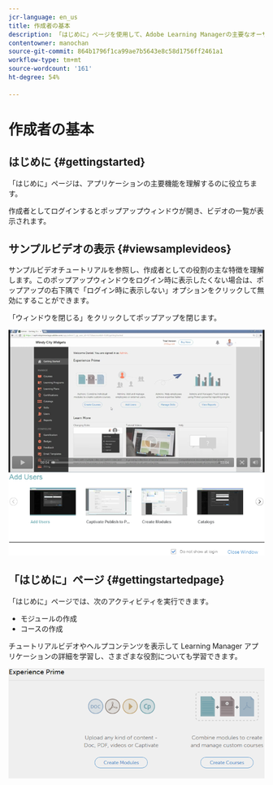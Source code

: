 ```yaml
---
jcr-language: en_us
title: 作成者の基本
description: 「はじめに」ページを使用して、Adobe Learning Managerの主要なオーサリング機能に移動します。
contentowner: manochan
source-git-commit: 864b1796f1ca99ae7b5643e8c58d1756ff2461a1
workflow-type: tm+mt
source-wordcount: '161'
ht-degree: 54%

---
```




# 作成者の基本

## はじめに {#gettingstarted}

「はじめに」ページは、アプリケーションの主要機能を理解するのに役立ちます。

作成者としてログインするとポップアップウィンドウが開き、ビデオの一覧が表示されます。

## サンプルビデオの表示 {#viewsamplevideos}

サンプルビデオチュートリアルを参照し、作成者としての役割の主な特徴を理解します。このポップアップウィンドウをログイン時に表示したくない場合は、ポップアップの右下隅で「ログイン時に表示しない」オプションをクリックして無効にすることができます。

「ウィンドウを閉じる」をクリックしてポップアップを閉じます。

![](assets/welcome-videos.png)

## 「はじめに」ページ {#gettingstartedpage}

「はじめに」ページでは、次のアクティビティを実行できます。

* モジュールの作成
* コースの作成

チュートリアルビデオやヘルプコンテンツを表示して Learning Manager アプリケーションの詳細を学習し、さまざまな役割についても学習できます。

![](assets/author-experienceprime.png)

